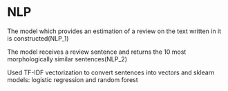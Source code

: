 # NLP

The model which provides an estimation of a review on the text written in it is constructed(NLP_1)

The model receives a review sentence and returns the 10 most morphologically similar sentences(NLP_2)

Used TF-IDF vectorization to convert sentences into vectors and sklearn models: logistic regression and random forest
